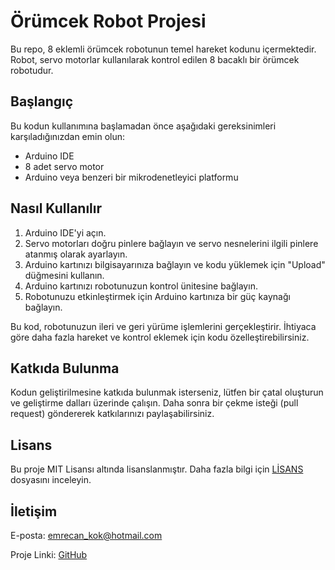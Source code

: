 # Örümcek Robot Projesi

Bu repo, 8 eklemli örümcek robotunun temel hareket kodunu içermektedir. Robot, servo motorlar kullanılarak kontrol edilen 8 bacaklı bir örümcek robotudur.

## Başlangıç

Bu kodun kullanımına başlamadan önce aşağıdaki gereksinimleri karşıladığınızdan emin olun:

- Arduino IDE
- 8 adet servo motor
- Arduino veya benzeri bir mikrodenetleyici platformu

## Nasıl Kullanılır

1. Arduino IDE'yi açın.
2. Servo motorları doğru pinlere bağlayın ve servo nesnelerini ilgili pinlere atanmış olarak ayarlayın.
3. Arduino kartınızı bilgisayarınıza bağlayın ve kodu yüklemek için "Upload" düğmesini kullanın.
4. Arduino kartınızı robotunuzun kontrol ünitesine bağlayın.
5. Robotunuzu etkinleştirmek için Arduino kartınıza bir güç kaynağı bağlayın.

Bu kod, robotunuzun ileri ve geri yürüme işlemlerini gerçekleştirir. İhtiyaca göre daha fazla hareket ve kontrol eklemek için kodu özelleştirebilirsiniz.

## Katkıda Bulunma

Kodun geliştirilmesine katkıda bulunmak isterseniz, lütfen bir çatal oluşturun ve geliştirme dalları üzerinde çalışın. Daha sonra bir çekme isteği (pull request) göndererek katkılarınızı paylaşabilirsiniz.

## Lisans

Bu proje MIT Lisansı altında lisanslanmıştır. Daha fazla bilgi için [LİSANS](LICENSE) dosyasını inceleyin.

## İletişim

E-posta: [emrecan_kok@hotmail.com](mailto:ornek@example.com)

Proje Linki: [GitHub](https://github.com/JwYellow/8-Eklemli-Robot)
